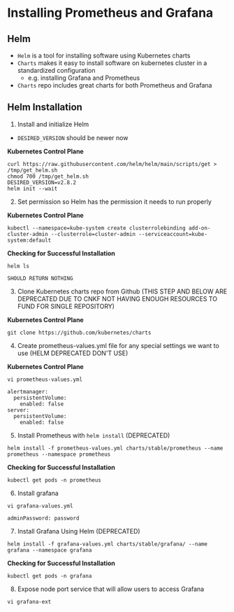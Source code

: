 # Installing Prometheus and Grafana

## Helm
- `Helm` is a tool for installing software using Kubernetes charts
- `Charts` makes it easy to install software on kubernetes cluster in a standardized configuration
    - e.g. installing Grafana and Prometheus
- `Charts` repo includes great charts for both Prometheus and Grafana

## Helm Installation

1. Install and initialize Helm
- `DESIRED_VERSION` should be newer now

**Kubernetes Control Plane**
```
curl https://raw.githubusercontent.com/helm/helm/main/scripts/get > /tmp/get_helm.sh
chmod 700 /tmp/get_helm.sh
DESIRED_VERSION=v2.8.2 
helm init --wait
```

2. Set permission so Helm has the permission it needs to run properly

**Kubernetes Control Plane**
```
kubectl --namespace=kube-system create clusterrolebinding add-on-cluster-admin --clusterrole=cluster-admin --serviceaccount=kube-system:default
```

**Checking for Successful Installation**
```
helm ls
```

```
SHOULD RETURN NOTHING
```

3. Clone Kubernetes charts repo from Github (THIS STEP AND BELOW ARE DEPRECATED DUE TO CNKF NOT HAVING ENOUGH RESOURCES TO FUND FOR SINGLE REPOSITORY)

**Kubernetes Control Plane**
```
git clone https://github.com/kubernetes/charts
```

4. Create prometheus-values.yml file for any special settings we want to use (HELM DEPRECATED DON'T USE)

**Kubernetes Control Plane**
```
vi prometheus-values.yml
```

```
alertmanager:
  persistentVolume:
    enabled: false
server:
  persistentVolume:
    enabled: false
```


5. Install Prometheus with `helm install` (DEPRECATED)

```
helm install -f prometheus-values.yml charts/stable/prometheus --name prometheus --namespace prometheus
```

**Checking for Successful Installation**
```
kubectl get pods -n prometheus
```

6. Install grafana

```
vi grafana-values.yml
```

```
adminPassword: password
```

7. Install Grafana Using Helm (DEPRECATED)

```
helm install -f grafana-values.yml charts/stable/grafana/ --name grafana --namespace grafana
```

**Checking for Successful Installation**
```
kubectl get pods -n grafana
```

8. Expose node port service that will allow users to access Grafana

```
vi grafana-ext
```


#